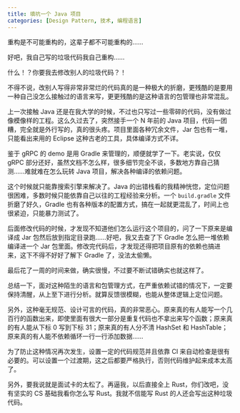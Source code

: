 ```yaml
---
title: 填坑一个 Java 项目
categories: [Design Pattern, 技术, 编程语言]
---
```


重构是不可能重构的，这辈子都不可能重构的……

好吧，我自己写的垃圾代码我自己重构……

什么！？你要我去修改别人的垃圾代码？！

<!-- more -->

不得不说，改别人写得非常非常烂的代码真的是一种极大的折磨，更残酷的是要用一种自己没怎么接触过的语言来写，更更残酷的是这种语言的包管理也非常混乱。

上一次接触 Java 还是在我大学的时候，不过也只写过一些零碎的代码，没有做过像模像样的工程。这么久过去了，突然接手一个 N 年前的 Java 项目，代码一团糟，完全就是外行写的，真的很头疼。项目里面各种冗余文件，Jar 包也有一堆，只能看出来用的 Eclipse 这种古老的工具，具体编译方式不详。

鉴于 gRPC 的 demo 是用 Gradle 来管理的，顺便就学了一下。老实说，仅仅 gRPC 部分还好，虽然文档不怎么样，很多细节完全不谈，多数地方靠自己猜测……难就难在怎么玩转 Java 项目，解决各种编译的依赖问题。

这个时候就只能靠搜索引擎来解决了。Java 的出错栈看的我精神恍惚，定位问题很困难，多数时候只能依靠自己以往的工程经验来分析。一个 `build.gradle` 文件折磨了好久，Gradle 也有各种版本的配置方式，搞在一起就更混乱了，时间上也很紧迫，只能暴力测试了。

后面修改代码的时候，才发现不知道他们怎么运行这个项目的，问了一下原来是编译成 Jar 包然后放到指定目录跑……好吧，我又去查了下 Gradle 怎么把一堆依赖编译进一个 Jar 包里面。修改完代码后，才发现还得把项目原有的依赖也搞进来，这下不得不好好了解下 Gradle 了，没法太偷懒。

最后花了一周的时间来做，确实很慢，不过要不断试错确实也就这样了。

总结一下，面对这种陌生的语言和包管理方式，在严重依赖试错的情况下，一定要保持清醒，从上至下进行分析。就算反馈很模糊，也能从整体逻辑上定位问题。

另外，这种毫无规范、设计可言的代码，真的非常恶心。原来真的有人能写一个几百行的函数出来，即使里面有很大一部分是重复代码也不拿出来写个函数；原来真的有人能从下标 0 写到下标 31；原来真的有人分不清 HashSet 和 HashTable；原来真的有人能不依赖循环一行一行添加数据……

为了防止这种情况再次发生，设置一定的代码规范并且依靠 CI 来自动检查是很有必要的。可以设置一个过渡期，这之后都要严格执行，否则代码维护起来成本太高了。

另外，要我说就是面试卡的太松了。再逼我，以后直接全上 Rust，你们改吧，没有坚实的 CS 基础我看你怎么写 Rust。我就不信能写 Rust 的人还会写出这种垃圾代码。